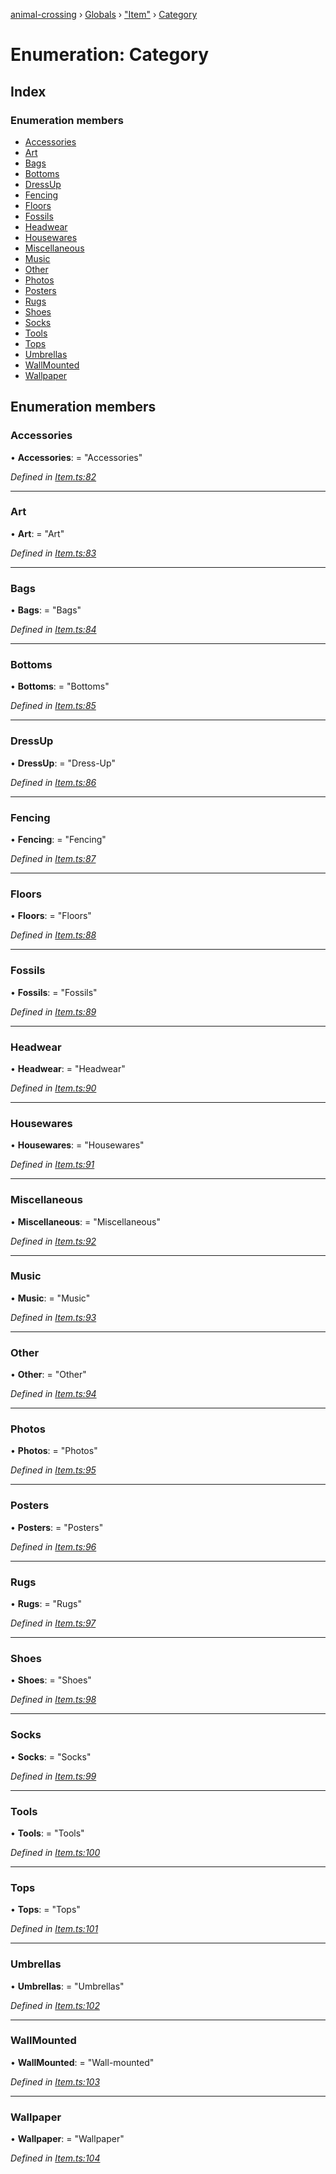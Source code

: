 [animal-crossing](../README.md) › [Globals](../globals.md) › ["Item"](../modules/_item_.md) › [Category](_item_.category.md)

# Enumeration: Category

## Index

### Enumeration members

* [Accessories](_item_.category.md#accessories)
* [Art](_item_.category.md#art)
* [Bags](_item_.category.md#bags)
* [Bottoms](_item_.category.md#bottoms)
* [DressUp](_item_.category.md#dressup)
* [Fencing](_item_.category.md#fencing)
* [Floors](_item_.category.md#floors)
* [Fossils](_item_.category.md#fossils)
* [Headwear](_item_.category.md#headwear)
* [Housewares](_item_.category.md#housewares)
* [Miscellaneous](_item_.category.md#miscellaneous)
* [Music](_item_.category.md#music)
* [Other](_item_.category.md#other)
* [Photos](_item_.category.md#photos)
* [Posters](_item_.category.md#posters)
* [Rugs](_item_.category.md#rugs)
* [Shoes](_item_.category.md#shoes)
* [Socks](_item_.category.md#socks)
* [Tools](_item_.category.md#tools)
* [Tops](_item_.category.md#tops)
* [Umbrellas](_item_.category.md#umbrellas)
* [WallMounted](_item_.category.md#wallmounted)
* [Wallpaper](_item_.category.md#wallpaper)

## Enumeration members

###  Accessories

• **Accessories**: = "Accessories"

*Defined in [Item.ts:82](https://github.com/Norviah/animal-crossing/blob/0850a1e/module/types/Item.ts#L82)*

___

###  Art

• **Art**: = "Art"

*Defined in [Item.ts:83](https://github.com/Norviah/animal-crossing/blob/0850a1e/module/types/Item.ts#L83)*

___

###  Bags

• **Bags**: = "Bags"

*Defined in [Item.ts:84](https://github.com/Norviah/animal-crossing/blob/0850a1e/module/types/Item.ts#L84)*

___

###  Bottoms

• **Bottoms**: = "Bottoms"

*Defined in [Item.ts:85](https://github.com/Norviah/animal-crossing/blob/0850a1e/module/types/Item.ts#L85)*

___

###  DressUp

• **DressUp**: = "Dress-Up"

*Defined in [Item.ts:86](https://github.com/Norviah/animal-crossing/blob/0850a1e/module/types/Item.ts#L86)*

___

###  Fencing

• **Fencing**: = "Fencing"

*Defined in [Item.ts:87](https://github.com/Norviah/animal-crossing/blob/0850a1e/module/types/Item.ts#L87)*

___

###  Floors

• **Floors**: = "Floors"

*Defined in [Item.ts:88](https://github.com/Norviah/animal-crossing/blob/0850a1e/module/types/Item.ts#L88)*

___

###  Fossils

• **Fossils**: = "Fossils"

*Defined in [Item.ts:89](https://github.com/Norviah/animal-crossing/blob/0850a1e/module/types/Item.ts#L89)*

___

###  Headwear

• **Headwear**: = "Headwear"

*Defined in [Item.ts:90](https://github.com/Norviah/animal-crossing/blob/0850a1e/module/types/Item.ts#L90)*

___

###  Housewares

• **Housewares**: = "Housewares"

*Defined in [Item.ts:91](https://github.com/Norviah/animal-crossing/blob/0850a1e/module/types/Item.ts#L91)*

___

###  Miscellaneous

• **Miscellaneous**: = "Miscellaneous"

*Defined in [Item.ts:92](https://github.com/Norviah/animal-crossing/blob/0850a1e/module/types/Item.ts#L92)*

___

###  Music

• **Music**: = "Music"

*Defined in [Item.ts:93](https://github.com/Norviah/animal-crossing/blob/0850a1e/module/types/Item.ts#L93)*

___

###  Other

• **Other**: = "Other"

*Defined in [Item.ts:94](https://github.com/Norviah/animal-crossing/blob/0850a1e/module/types/Item.ts#L94)*

___

###  Photos

• **Photos**: = "Photos"

*Defined in [Item.ts:95](https://github.com/Norviah/animal-crossing/blob/0850a1e/module/types/Item.ts#L95)*

___

###  Posters

• **Posters**: = "Posters"

*Defined in [Item.ts:96](https://github.com/Norviah/animal-crossing/blob/0850a1e/module/types/Item.ts#L96)*

___

###  Rugs

• **Rugs**: = "Rugs"

*Defined in [Item.ts:97](https://github.com/Norviah/animal-crossing/blob/0850a1e/module/types/Item.ts#L97)*

___

###  Shoes

• **Shoes**: = "Shoes"

*Defined in [Item.ts:98](https://github.com/Norviah/animal-crossing/blob/0850a1e/module/types/Item.ts#L98)*

___

###  Socks

• **Socks**: = "Socks"

*Defined in [Item.ts:99](https://github.com/Norviah/animal-crossing/blob/0850a1e/module/types/Item.ts#L99)*

___

###  Tools

• **Tools**: = "Tools"

*Defined in [Item.ts:100](https://github.com/Norviah/animal-crossing/blob/0850a1e/module/types/Item.ts#L100)*

___

###  Tops

• **Tops**: = "Tops"

*Defined in [Item.ts:101](https://github.com/Norviah/animal-crossing/blob/0850a1e/module/types/Item.ts#L101)*

___

###  Umbrellas

• **Umbrellas**: = "Umbrellas"

*Defined in [Item.ts:102](https://github.com/Norviah/animal-crossing/blob/0850a1e/module/types/Item.ts#L102)*

___

###  WallMounted

• **WallMounted**: = "Wall-mounted"

*Defined in [Item.ts:103](https://github.com/Norviah/animal-crossing/blob/0850a1e/module/types/Item.ts#L103)*

___

###  Wallpaper

• **Wallpaper**: = "Wallpaper"

*Defined in [Item.ts:104](https://github.com/Norviah/animal-crossing/blob/0850a1e/module/types/Item.ts#L104)*
